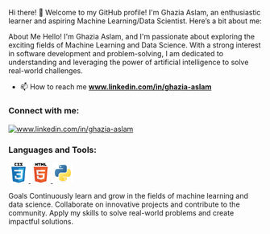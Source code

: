 Hi there! 👋
Welcome to my GitHub profile! I'm Ghazia Aslam, an enthusiastic learner and aspiring Machine Learning/Data Scientist. Here’s a bit about me:

About Me
Hello! I'm Ghazia Aslam, and I'm passionate about exploring the exciting fields of Machine Learning and Data Science. With a strong interest in software development and problem-solving, I am dedicated to understanding and leveraging the power of artificial intelligence to solve real-world challenges.



- 📫 How to reach me **www.linkedin.com/in/ghazia-aslam**

<h3 align="left">Connect with me:</h3>
<p align="left">
<a href="https://linkedin.com/in/www.linkedin.com/in/ghazia-aslam" target="blank"><img align="center" src="https://raw.githubusercontent.com/rahuldkjain/github-profile-readme-generator/master/src/images/icons/Social/linked-in-alt.svg" alt="www.linkedin.com/in/ghazia-aslam" height="30" width="40" /></a>
</p>

<h3 align="left">Languages and Tools:</h3>
<p align="left"> <a href="https://www.w3schools.com/css/" target="_blank" rel="noreferrer"> <img src="https://raw.githubusercontent.com/devicons/devicon/master/icons/css3/css3-original-wordmark.svg" alt="css3" width="40" height="40"/> </a> <a href="https://www.w3.org/html/" target="_blank" rel="noreferrer"> <img src="https://raw.githubusercontent.com/devicons/devicon/master/icons/html5/html5-original-wordmark.svg" alt="html5" width="40" height="40"/> </a> <a href="https://www.python.org" target="_blank" rel="noreferrer"> <img src="https://raw.githubusercontent.com/devicons/devicon/master/icons/python/python-original.svg" alt="python" width="40" height="40"/> </a> </p>
Goals
Continuously learn and grow in the fields of machine learning and data science.
Collaborate on innovative projects and contribute to the community.
Apply my skills to solve real-world problems and create impactful solutions.


